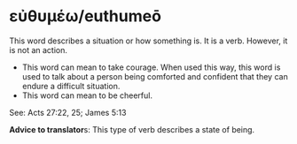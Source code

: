 # εὐθυμέω/euthumeō
This word describes a situation or how something is. It is a verb. However, it is not an action.

* This word can mean to take courage. When used this way, this word is used to talk about a person being comforted and confident that they can endure a difficult situation.
* This word can mean to be cheerful.

See: Acts 27:22, 25; James 5:13

**Advice to translator**s: This type of verb describes a state of being. 
